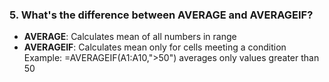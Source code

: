### 5. **What's the difference between AVERAGE and AVERAGEIF?**

- **AVERAGE**: Calculates mean of all numbers in range
- **AVERAGEIF**: Calculates mean only for cells meeting a condition
Example: =AVERAGEIF(A1:A10,">50") averages only values greater than 50
